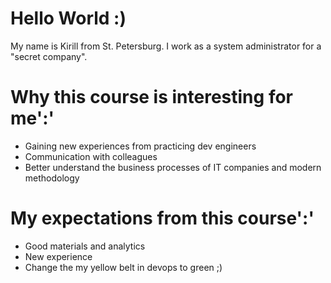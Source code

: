 
# Hello World :)

My name is Kirill from St. Petersburg. I work as a system administrator for a "secret company".

# Why this course is interesting for me':'

- Gaining new experiences from practicing dev engineers
- Communication with colleagues
- Better understand the business processes of IT companies and modern methodology

# My expectations from this course':'

- Good materials and analytics
- New experience
- Change the my yellow belt in devops to green ;)
